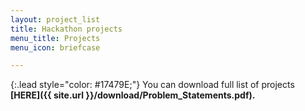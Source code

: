 ```yaml
---
layout: project_list
title: Hackathon projects
menu_title: Projects
menu_icon: briefcase

---
```


{:.lead style="color: #17479E;"}
You can download full list of projects <b>[HERE]({{ site.url }}/download/Problem_Statements.pdf).</b>
